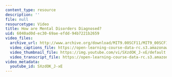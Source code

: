 ```yaml
---
content_type: resource
description: ''
file: null
resourcetype: Video
title: How are Mental Disorders Diagnosed?
uid: 6040ad0d-ec30-69ae-efdd-94b7221b2659
video_files:
  archive_url: http://www.archive.org/download/MIT9.00SCF11/MIT9_00SCF11_lec20_300k.mp4
  video_captions_file: https://open-learning-course-data-rc.s3.amazonaws.com/9-00sc-introduction-to-psychology-fall-2011/47c4b935413e56658de7e1b12558c34a_SXzdOK_J-xE.vtt
  video_thumbnail_file: https://img.youtube.com/vi/SXzdOK_J-xE/default.jpg
  video_transcript_file: https://open-learning-course-data-rc.s3.amazonaws.com/9-00sc-introduction-to-psychology-fall-2011/212d61f62b0946bf6cc9c02b4bfb2053_SXzdOK_J-xE.pdf
video_metadata:
  youtube_id: SXzdOK_J-xE
---
```

